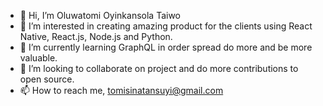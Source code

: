 - 👋 Hi, I’m Oluwatomi Oyinkansola Taiwo
- 👀 I’m interested in creating amazing product for the clients using React Native, React.js, Node.js and Python.
- 🌱 I’m currently learning GraphQL in order spread do more and be more valuable.
- 💞️ I’m looking to collaborate on project and do more contributions to open source.
- 📫 How to reach me, tomisinatansuyi@gmail.com

<!---
oyinmi/oyinmi is a ✨ special ✨ repository because its `README.md` (this file) appears on your GitHub profile.
You can click the Preview link to take a look at your changes.
--->
